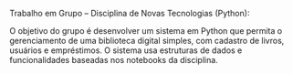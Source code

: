 Trabalho em Grupo – Disciplina de Novas Tecnologias (Python):

O objetivo do grupo é desenvolver um sistema em Python que permita o gerenciamento de uma biblioteca digital simples, com cadastro de livros, usuários e empréstimos. O sistema usa estruturas de dados e funcionalidades baseadas nos notebooks da disciplina.
